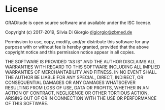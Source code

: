 # License
GRADitude is open source software and available under the ISC license.

Copyright (c) 2017-2019, Silvia Di Giorgio <digiorgio@zbmed.de>

Permission to use, copy, modify, and/or distribute this software for any purpose with or without fee is hereby granted, provided that the above copyright notice and this permission notice appear in all copies.

THE SOFTWARE IS PROVIDED “AS IS” AND THE AUTHOR DISCLAIMS ALL WARRANTIES WITH REGARD TO 
THIS SOFTWARE INCLUDING ALL IMPLIED WARRANTIES OF MERCHANTABILITY AND FITNESS. 
IN NO EVENT SHALL THE AUTHOR BE LIABLE FOR ANY SPECIAL, DIRECT, INDIRECT, OR CONSEQUENTIAL 
DAMAGES OR ANY DAMAGES WHATSOEVER RESULTING FROM LOSS OF USE, DATA OR PROFITS, WHETHER IN AN ACTION 
OF CONTRACT, NEGLIGENCE OR OTHER TORTIOUS ACTION, 
ARISING OUT OF OR IN CONNECTION WITH THE USE OR PERFORMANCE OF THIS SOFTWARE.
